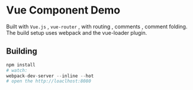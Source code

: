 # Vue Component Demo
Built with `Vue.js` , `vue-router` , with routing , comments , comment folding.
The build setup uses webpack and the vue-loader plugin.
## Building 
```php
npm install
# watch:
webpack-dev-server --inline --hot
# open the http://loaclhost:8080
```

